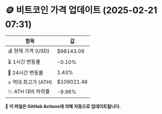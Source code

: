 # 🪙 비트코인 가격 업데이트 (2025-02-21 07:31)

| 항목                | 값 |
|--------------------|----------------|
| 💰 현재 가격 (USD) | $98143.09 |
| ⏳ 1시간 변동률    | -0.10% |
| 📆 24시간 변동률   | 1.43% |
| 🔝 역대 최고가 (ATH) | $109021.48 |
| 📉 ATH 대비 하락률 | -9.98% |

🔄 **이 파일은 GitHub Actions에 의해 자동으로 업데이트됩니다.**
